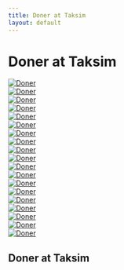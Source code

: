 ```yaml
---
title: Doner at Taksim
layout: default
---
```

<div class="col-md-9 col-md-offset-3">
	<h1>
	Doner at Taksim
	</h1>
	<div class="projects">
		<div class="project-item">
			<a href="img/doner/01.jpg" data-lightbox="img">
				<img src="img/doner/01.jpg" alt="Doner">
			</a>
		</div>
		<div class="project-item">
			<a href="img/doner/02.jpg" data-lightbox="img">
				<img src="img/doner/02.jpg" alt="Doner">
			</a>
		</div>
		<div class="project-item">
			<a href="img/doner/03.jpg" data-lightbox="img">
				<img src="img/doner/03.jpg" alt="Doner">
			</a>
		</div>
		<div class="project-item">
			<a href="img/doner/04.jpg" data-lightbox="img">
				<img src="img/doner/04.jpg" alt="Doner">
			</a>
		</div>
		<div class="project-item">
			<a href="img/doner/05.jpg" data-lightbox="img">
				<img src="img/doner/05.jpg" alt="Doner">
			</a>
		</div>
		<div class="project-item">
			<a href="img/doner/06.jpg" data-lightbox="img">
				<img src="img/doner/06.jpg" alt="Doner">
			</a>
		</div>
		<div class="project-item">
			<a href="img/doner/07.jpg" data-lightbox="img">
				<img src="img/doner/07.jpg" alt="Doner">
			</a>
		</div>
		<div class="project-item">
			<a href="img/doner/08.jpg" data-lightbox="img">
				<img src="img/doner/08.jpg" alt="Doner">
			</a>
		</div>
		<div class="project-item">
			<a href="img/doner/09.jpg" data-lightbox="img">
				<img src="img/doner/09.jpg" alt="Doner">
			</a>
		</div>
		<div class="project-item">
			<a href="img/doner/10.jpg" data-lightbox="img">
				<img src="img/doner/10.jpg" alt="Doner">
			</a>
		</div>
		<div class="project-item">
			<a href="img/doner/11.jpg" data-lightbox="img">
				<img src="img/doner/11.jpg" alt="Doner">
			</a>
		</div>
		<div class="project-item">
			<a href="img/doner/12.jpg" data-lightbox="img">
				<img src="img/doner/12.jpg" alt="Doner">
			</a>
		</div>
		<div class="project-item">
			<a href="img/doner/13.jpg" data-lightbox="img">
				<img src="img/doner/13.jpg" alt="Doner">
			</a>
		</div>
		<div class="project-item">
			<a href="img/doner/14.jpg" data-lightbox="img">
				<img src="img/doner/14.jpg" alt="Doner">
			</a>
		</div>
		<div class="project-item">
			<a href="img/doner/15.jpg" data-lightbox="img">
				<img src="img/doner/15.jpg" alt="Doner">
			</a>
		</div>
		<div class="project-item">
			<a href="img/doner/16.jpg" data-lightbox="img">
				<img src="img/doner/16.jpg" alt="Doner">
			</a>
		</div>
		<div class="project-item">
			<a href="img/doner/17.jpg" data-lightbox="img">
				<img src="img/doner/17.jpg" alt="Doner">
			</a>
		</div>
		<div class="project-item">
			<a href="img/doner/18.jpg" data-lightbox="img">
				<img src="img/doner/18.jpg" alt="Doner">
			</a>
		</div>
		<div class="project-item">
			<a href="img/doner/19.jpg" data-lightbox="img">
				<img src="img/doner/19.jpg" alt="Doner">
			</a>
			<h2 class="title">Doner at Taksim</h2>
			<!-- <h3>
				There are many Doner Kebap places near Taksim Square. 
			</h3> -->
		</div>
	</div>
</div>
